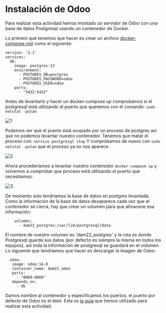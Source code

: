 # Instalación de Odoo
Para realizar esta actividad hemos montado un servidor de Odoo con una base de datos Postgresql usando un contenedor de Docker.

Lo primero que tenemos que hacer es crear un archivo [docker-compose.yml](https://github.com/EricBorder/Odoo/blob/main/docker-compose.yml)
como el siguiente:
```
version: '3.1'
services:
  db:
    image: postgres:13
    environment:
      - POSTGRES_DB=postgres
      - POSTGRES_PASSWORD=odoo
      - POSTGRES_USER=odoo
    ports:
      - "5432:5432"
```

Antes de levantarlo y hacer un docker-compose up comprobamos si el postgresql está utilizando el puerto que queremos con el comando:
``` sudo netstat -putan ```

![1](https://user-images.githubusercontent.com/113973157/225891393-c1554435-8ab4-4bba-85a0-9d3bc208abc8.png)

Podemos ver que el puerto está ocupado por un proceso de postgres asi que no podemos levantar nuestro contenedor.
Tenemos que matar el proceso con: ```service postgresql stop```
Y comprobamos de nuevo con ``` sudo netstat -putan ``` que el proceso ya no nos aparece.

![2](https://user-images.githubusercontent.com/113973157/225891450-5045f0c7-364d-40fb-b581-b816b2f17c80.png)

Ahora procederíamos a levantar nuestro contenedor ```docker-compose up```
y volvemos a comprobar que proceso está utilizando el puerto que necesitamos:

![3](https://user-images.githubusercontent.com/113973157/225891609-ccf678d2-c5cd-45e9-8568-32e4045549a2.png)

De momento solo tendriamos la base de datos en postgres levantada. 
Como la información de la base de datos desaparece cada vez que el contenedor se cierra, hay que crear un volumen para que almacene esa información:
```
    volumes:
      - dam22_postgres:/var/lib/postgresql/data
```
El nombre de nuestro volumen es 'dam22_postgres' y la ruta es donde Postgresql guarda sus datos (por defecto es siempre la misma en todos los equipos), así toda la información de postgresql se guardará en el volumen.
Lo siguiente que tendríamos que hacer es descargar la imagen de Odoo:
``` 
  odoo:
   image: odoo:14.0
   container_name: dam22_odoo
   ports:
     - "8069:8069"
   depends_on:
     - db
```
Damos nombre al contenedor y especificamos los puertos, el puerto por defecto de Odoo es el ```8069```.
Esta es [la guía](https://hub.docker.com/_/odoo)  que hemos utilizado para realizar esta actividad.
